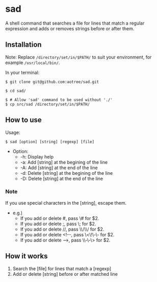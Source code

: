# sad

A shell command that searches a file for lines that match a regular expression and adds or removes strings before or after them.
## Installation

Note: Replace `/directory/set/in/$PATH/` to suit your environment, for example `/usr/local/bin/`.

In your terminal:
```shell
$ git clone git@github.com:aotree/sad.git

$ cd sad/

$ # Allow 'sad' command to be used without './'
$ cp src/sad /directory/set/in/$PATH/
```

## How to use

Usage:
```shell
$ sad [option] [string] [regexp] [file]
```

- Option:
  - -h: Display help
  - -a: Add [string] at the begining of the line
  - -A: Add [string] at the end of the line
  - -d: Delete [string] at the begining of the line
  - -D: Delete [string] at the end of the line

### Note

If you use special characters in the [string], escape them.

- e.g.)
  - If you add or delete #, pass \\# for $2.
  - If you add or delete ;, pass \\; for $2.
  - If you add or delete //, pass \\\\/\\\\/ for $2.
  - If you add or delete <!--, pass \\<\\!\\-\\- for $2.
  - If you add or delete -->, pass \\\\-\\-\\> for $2.

## How it works

1. Search the [file] for lines that match a [regexp]
2. Add or delete [string] before or after matched line

